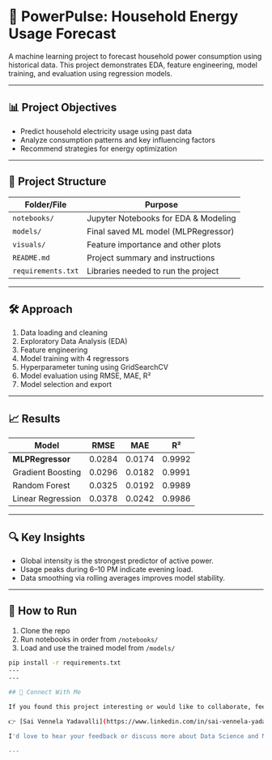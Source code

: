 # 🔋 PowerPulse: Household Energy Usage Forecast

A machine learning project to forecast household power consumption using historical data. This project demonstrates EDA, feature engineering, model training, and evaluation using regression models.

---

## 📊 Project Objectives

- Predict household electricity usage using past data
- Analyze consumption patterns and key influencing factors
- Recommend strategies for energy optimization

---

## 🧱 Project Structure

| Folder/File               | Purpose                                  |
|--------------------------|------------------------------------------|
| `notebooks/`             | Jupyter Notebooks for EDA & Modeling     |
| `models/`                | Final saved ML model (MLPRegressor)      |
| `visuals/`               | Feature importance and other plots       |
| `README.md`              | Project summary and instructions         |
| `requirements.txt`       | Libraries needed to run the project      |

---

## 🛠️ Approach

1. Data loading and cleaning
2. Exploratory Data Analysis (EDA)
3. Feature engineering
4. Model training with 4 regressors
5. Hyperparameter tuning using GridSearchCV
6. Model evaluation using RMSE, MAE, R²
7. Model selection and export

---

## 📈 Results

| Model              | RMSE     | MAE      | R²       |
|-------------------|----------|----------|----------|
| **MLPRegressor**  | 0.0284   | 0.0174   | 0.9992   |
| Gradient Boosting | 0.0296   | 0.0182   | 0.9991   |
| Random Forest     | 0.0325   | 0.0192   | 0.9989   |
| Linear Regression | 0.0378   | 0.0242   | 0.9986   |

---

## 🔍 Key Insights

- Global intensity is the strongest predictor of active power.
- Usage peaks during 6–10 PM indicate evening load.
- Data smoothing via rolling averages improves model stability.

---

## 💾 How to Run

1. Clone the repo
2. Run notebooks in order from `/notebooks/`
3. Load and use the trained model from `/models/`

```bash
pip install -r requirements.txt
---
---

## 🔗 Connect With Me

If you found this project interesting or would like to collaborate, feel free to connect with me on LinkedIn:

👉 [Sai Vennela Yadavalli](https://www.linkedin.com/in/sai-vennela-yadavalli-8b854432a)

I'd love to hear your feedback or discuss more about Data Science and Machine Learning!

---

